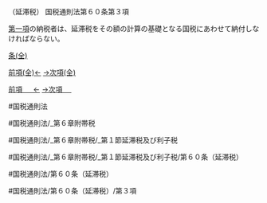 （延滞税）
国税通則法第６０条第３項

[第一項](国税通則法＿＿＿＿＿第６０条第１項)の納税者は、延滞税をその額の計算の基礎となる国税にあわせて納付しなければならない。

[条(全)](国税通則法＿＿＿＿＿第６０条_.md)

[前項(全)←](国税通則法＿＿＿＿＿第６０条第２項_.md)    [→次項(全)](国税通則法＿＿＿＿＿第６０条第４項_.md)

[前項 　 ←](国税通則法＿＿＿＿＿第６０条第２項.md)    [→次項 　 ](国税通則法＿＿＿＿＿第６０条第４項.md)



#国税通則法

#国税通則法/_第６章附帯税

#国税通則法/_第６章附帯税/_第１節延滞税及び利子税

#国税通則法/_第６章附帯税/_第１節延滞税及び利子税/第６０条（延滞税）

#国税通則法/第６０条（延滞税）

#国税通則法/第６０条（延滞税）/第３項


